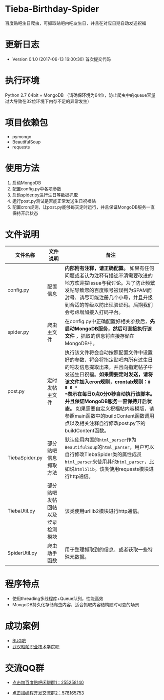# Tieba-Birthday-Spider
百度贴吧生日爬虫，可抓取贴吧内吧友生日，并且在对应日期自动发送祝福

# 更新日志
- Version 0.1.0 (2017-06-13 16:00:30) 首次提交代码

# 执行环境
Python 2.7 64bit + MongoDB （请确保环境为64位，防止爬虫中的queue容量过大导致在32位环境下内存不足的异常发生）

# 项目依赖包
- pymongo
- BeautifulSoup
- requests

# 使用方法

 1. 启动MongoDB
 2. 配置config.py中各项参数
 3. 启动spider.py进行生日等数据抓取
 4. 运行post.py测试是否能正常发送生日祝福贴
 5. 配置cron规则，让post.py能够每天定时运行，并且保证MongoDB服务一直保持开启状态

# 文件说明

| 文件名称       | 文件说明                         | 备注                                                                                                                                                                                                                                                                                                                                                                                                                     |
| -------------- | -------------------------------- | ------------------------------------------------------------------------------------------------------------------------------------------------------------------------------------------------------------------------------------------------------------------------------------------------------------------------------------------------------------------------------------------------------------------------ |
| config.py      | 配置信息                         | <strong>内部附有注释，请正确配置。</strong> 如果有任何问题或者认为注释有描述不清需要改进的地方欢迎提issue与我讨论。为了防止频繁发帖导致您的百度帐号被误判为SPAM而封号，请尽可能注册几个小号，并且升级到合适的等级以防出现验证码。后期我们会考虑增加接入打码平台。                                                                                                                                                        |
| spider.py      | 爬虫主文件                       | 在config.py中正确配置好相关参数后，<strong>先启动MongoDB服务，然后可直接执行该文件</strong> ，抓取的信息将直接存储在MongoDB中。                                                                                                                                                                                                                                                                                          |
| post.py        | 定时发帖主文件                   | 执行该文件将会自动按照配置文件中设置好的参数，将会将指定贴吧内所有过生日的吧友信息提取出来，并且向指定帖子中发送生日祝福。<strong>如果需要定时发送，请将该文件加入cron规则，crontab规则：<code>0 0 0 * *</code>表示在每日0点0分0秒自动执行该脚本。并且保证MongoDB服务一直保持开启状态。</strong> 如果需要自定义祝福帖内容模版，请参照main函数中的buildContent函数调用点以及相关注释自行修改post.py下的buildContent函数。 |
| TiebaSpider.py | 部分贴吧信息抓取方法             | 默认使用内置的<code>html_parser</code>作为<code>BeautifulSoup</code>的<code>html_parser</code>，用户可以自行修改TiebaSpider类的属性成员<code>html_parser</code>来使用其他<code>html_parser</code>，比如说<code>html5lib</code>。该类使用requests模块进行http通信。                                                                                                                                                       |
| TiebaUtil.py   | 部分贴吧发帖回帖以及登录检测模块 | 该类使用urllib2模块进行http通信。                                                                                                                                                                                                                                                                                                                                                                                        |
| SpiderUtil.py  | 爬虫助手函数                     | 用于整理抓取到的信息，或者获取一些特殊元数据。                                                                                                                                                                                                                                                                                                                                                                           |

<!--- config.py 配置信息。**内部附有注释，请正确配置。** 如果有任何问题或者认为注释有描述不清需要改进的地方欢迎提issue与我讨论。-->
<!--- spider.py：爬虫主文件，在config.py中正确配置好相关参数后，**先启动MongoDB服务，然后可直接执行该文件** ，抓取的信息将直接存储在MongoDB中。-->
<!--- post.py：定时发帖主文件。执行该文件将会自动按照配置文件中设置好的参数，将会将指定贴吧内所有过生日的吧友信息提取出来，并且向指定帖子中发送生日祝福。**如果需要定时发送，请将该文件加入cron规则，crontab规则：`0 0 0 * *`表示在每日0点0分0秒自动执行该脚本。并且保证MongoDB服务一直保持开启状态。** 如果需要自定义祝福帖内容模版，请参照main函数中的buildContent函数调用点以及相关注释自行修改post.py下的buildContent函数。-->
<!--- TiebaSpider.py：部分贴吧信息抓取方法。默认使用内置的`html_parser`作为`BeautifulSoup`的`html_parser`，用户可以自行修改TiebaSpider类的属性成员`html_parser`来使用其他`html_parser`，比如说`html5lib`等。该类使用requests第三方模块进行http通信。-->
<!--- TiebaUtil.py：部分贴吧发帖回帖以及登录检测模块。该类使用urllib2模块进行http通信。-->
<!--- SpiderUtil.py：爬虫助手函数，用于整理抓取到的信息，或者获取一些特殊元数据。-->

# 程序特点
- 使用threading多线程库+Queue队列，性能高效
- MongoDB持久化存储爬虫内容，适合抓取内容结构随时可变的场景

# 成功案例
- [BUG吧][1]
- [武汉船舶职业技术学院吧][2]

# 交流QQ群
- [点击加百度贴吧闲聊群1：255258140][3]
- [点击加编程开发交流群2：578165753][4]


  [1]: https://tieba.baidu.com/p/3999225388
  [2]: https://tieba.baidu.com/p/4013743860
  [3]: https://jq.qq.com/?_wv=1027&k=4AO35rV
  [4]: https://jq.qq.com/?_wv=1027&k=4AO3qTM
